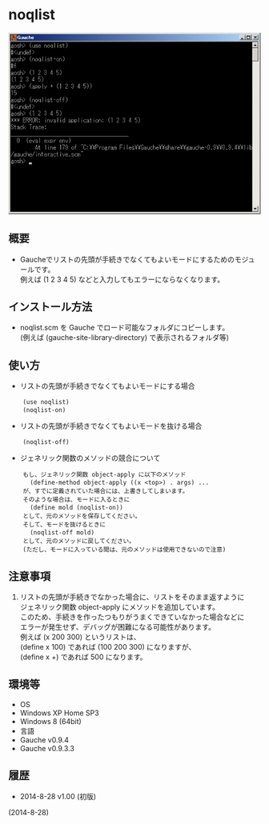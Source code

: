 # noqlist

![image](image.png)

## 概要
- Gaucheでリストの先頭が手続きでなくてもよいモードにするためのモジュールです。  
  例えば (1 2 3 4 5) などと入力してもエラーにならなくなります。


## インストール方法
- noqlist.scm を Gauche でロード可能なフォルダにコピーします。  
  (例えば (gauche-site-library-directory) で表示されるフォルダ等)


## 使い方
- リストの先頭が手続きでなくてもよいモードにする場合
```
    (use noqlist)
    (noqlist-on)
```

- リストの先頭が手続きでなくてもよいモードを抜ける場合
```
    (noqlist-off)
```

- ジェネリック関数のメソッドの競合について
```
    もし、ジェネリック関数 object-apply に以下のメソッド
      (define-method object-apply ((x <top>) . args) ...
    が、すでに定義されていた場合には、上書きしてしまいます。
    そのような場合は、モードに入るときに
      (define mold (noqlist-on))
    として、元のメソッドを保存してください。
    そして、モードを抜けるときに
      (noqlist-off mold)
    として、元のメソッドに戻してください。
    (ただし、モードに入っている間は、元のメソッドは使用できないので注意)
```


## 注意事項
1. リストの先頭が手続きでなかった場合に、リストをそのまま返すように  
   ジェネリック関数 object-apply にメソッドを追加しています。  
   このため、手続きを作ったつもりがうまくできていなかった場合などに  
   エラーが発生せず、デバッグが困難になる可能性があります。  
   例えば (x 200 300) というリストは、  
   (define x 100) であれば (100 200 300) になりますが、  
   (define x +) であれば 500 になります。


## 環境等
- OS
 - Windows XP Home SP3
 - Windows 8 (64bit)
- 言語
 - Gauche v0.9.4
 - Gauche v0.9.3.3  

## 履歴
- 2014-8-28 v1.00 (初版)


(2014-8-28)
